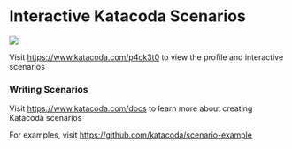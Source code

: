 # Interactive Katacoda Scenarios

[![](http://shields.katacoda.com/katacoda/p4ck3t0/count.svg)](https://www.katacoda.com/p4ck3t0 "Get your profile on Katacoda.com")

Visit https://www.katacoda.com/p4ck3t0 to view the profile and interactive scenarios

### Writing Scenarios
Visit https://www.katacoda.com/docs to learn more about creating Katacoda scenarios

For examples, visit https://github.com/katacoda/scenario-example
